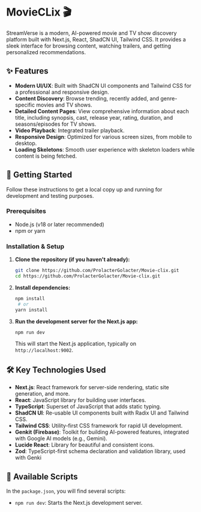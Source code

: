 
# MovieCLix 🎬

StreamVerse is a modern, AI-powered movie and TV show discovery platform built with Next.js, React, ShadCN UI, Tailwind CSS. It provides a sleek interface for browsing content, watching trailers, and getting personalized recommendations.

## ✨ Features

- **Modern UI/UX**: Built with ShadCN UI components and Tailwind CSS for a professional and responsive design.
- **Content Discovery**: Browse trending, recently added, and genre-specific movies and TV shows.
- **Detailed Content Pages**: View comprehensive information about each title, including synopsis, cast, release year, rating, duration, and seasons/episodes for TV shows.
- **Video Playback**: Integrated trailer playback.
- **Responsive Design**: Optimized for various screen sizes, from mobile to desktop.
- **Loading Skeletons**: Smooth user experience with skeleton loaders while content is being fetched.

## 🚀 Getting Started

Follow these instructions to get a local copy up and running for development and testing purposes.

### Prerequisites

- Node.js (v18 or later recommended)
- npm or yarn

### Installation & Setup

1.  **Clone the repository (if you haven't already):**
    ```bash
    git clone https://github.com/ProlacterGolacter/Movie-clix.git
    cd https://github.com/ProlacterGolacter/Movie-clix.git
    ```

2.  **Install dependencies:**
    ```bash
    npm install
     # or
    yarn install
    ```


4.  **Run the development server for the Next.js app:**
    ```bash
    npm run dev
    ```
    This will start the Next.js application, typically on `http://localhost:9002`.

## 🛠️ Key Technologies Used

-   **Next.js**: React framework for server-side rendering, static site generation, and more.
-   **React**: JavaScript library for building user interfaces.
-   **TypeScript**: Superset of JavaScript that adds static typing.
-   **ShadCN UI**: Re-usable UI components built with Radix UI and Tailwind CSS.
-   **Tailwind CSS**: Utility-first CSS framework for rapid UI development.
-   **Genkit (Firebase)**: Toolkit for building AI-powered features, integrated with Google AI models (e.g., Gemini).
-   **Lucide React**: Library for beautiful and consistent icons.
-   **Zod**: TypeScript-first schema declaration and validation library, used with Genki

## 📜 Available Scripts

In the `package.json`, you will find several scripts:

-   `npm run dev`: Starts the Next.js development server.

